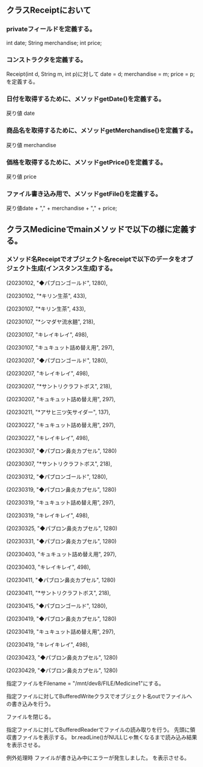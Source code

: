 ## クラスReceiptにおいて
### privateフィールドを定義する。
int date;
String merchandise;
int price;

### コンストラクタを定義する。
Receipt(int d, String m, int p)に対して
date = d;
merchandise = m;
price = p;
を定義する。

### 日付を取得するために、メソッドgetDate()を定義する。
戻り値 date

### 商品名を取得するために、メソッドgetMerchandise()を定義する。
戻り値 merchandise

### 価格を取得するために、メソッドgetPrice()を定義する。
戻り値 price

### ファイル書き込み用で、メソッドgetFile()を定義する。
戻り値date + "," + merchandise + "," + price;

## クラスMedicineでmainメソッドで以下の様に定義する。

### メソッド名Receiptでオブジェクト名receiptで以下のデータをオブジェクト生成(インスタンス生成)する。
(20230102, "◆パブロンゴールド", 1280),

(20230102, "*キリン生茶", 433),

(20230107, "*キリン生茶", 433),

(20230107, "*シマダヤ流水麺", 218),

(20230107, "キレイキレイ", 498),

(20230107, "キュキュット詰め替え用", 297),

(20230207, "◆パブロンゴールド", 1280),

(20230207, "キレイキレイ", 498),

(20230207, "*サントリクラフトボス", 218),

(20230207, "キュキュット詰め替え用", 297),

(20230211, "*アサヒ三ツ矢サイダー", 137),

(20230227, "キュキュット詰め替え用", 297),

(20230227, "キレイキレイ", 498),

(20230307, "◆パブロン鼻炎カプセル", 1280)

(20230307, "*サントリクラフトボス", 218),

(20230312, "◆パブロンゴールド", 1280),

(20230319, "◆パブロン鼻炎カプセル", 1280)

(20230319, "キュキュット詰め替え用", 297),

(20230319, "キレイキレイ", 498),

(20230325, "◆パブロン鼻炎カプセル", 1280)

(20230331, "◆パブロン鼻炎カプセル", 1280)

(20230403, "キュキュット詰め替え用", 297),

(20230403, "キレイキレイ", 498),

(20230411, "◆パブロン鼻炎カプセル", 1280)

(20230411, "*サントリクラフトボス", 218),

(20230415, "◆パブロンゴールド", 1280),

(20230419, "◆パブロン鼻炎カプセル", 1280)

(20230419, "キュキュット詰め替え用", 297),

(20230419, "キレイキレイ", 498),

(20230423, "◆パブロン鼻炎カプセル", 1280)

(20230429, "◆パブロン鼻炎カプセル", 1280)

指定ファイルをFilename = "/mnt/dev8/FILE/Medicine1"にする。

指定ファイルに対してBufferedWriteクラスでオブジェクト名outでファイルへの書き込みを行う。

ファイルを閉じる。

指定ファイルに対してBufferedReaderでファイルの読み取りを行う。
先頭に領収書ファイルを表示する。
br.readLine()がNULLじゃ無くなるまで読み込み結果を表示させる。

例外処理時
ファイルが書き込み中にエラーが発生しました。
を表示させる。
